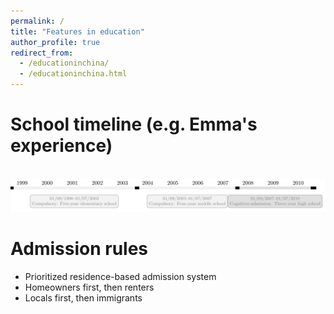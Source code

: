 ```yaml
---
permalink: /
title: "Features in education"
author_profile: true
redirect_from: 
  - /educationinchina/
  - /educationinchina.html
---
```



School timeline (e.g. Emma's experience)
======

 <br/><img src='/images/education_timeline.png'>


Admission rules
======
* Prioritized residence-based admission system
* Homeowners first, then renters
* Locals first, then immigrants
